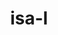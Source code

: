 ---
title: "isa-l"
layout: cache
categories: [package, develop-2025-03-16]
meta: {"compilers": ["gcc@=11.4.0"], "num_specs": 1, "num_specs_by_stack": {"hep": 1, "root": 1}, "oss": ["ubuntu22.04"], "platforms": ["linux"], "stacks": ["hep", "root"], "targets": ["x86_64_v3"], "versions": ["2.31.1"]}
spec_details: [{"compiler": "gcc@=11.4.0", "hash": "32is3iooysovwisjmnlqt7rtezxrlhyz", "os": "ubuntu22.04", "platform": "linux", "size": "-", "stacks": ["hep", "root"], "target": "x86_64_v3", "variants": ["build_system=autotools"], "versions": ["2.31.1"]}]
---